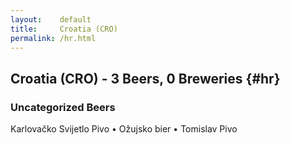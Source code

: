 ```yaml
---
layout:    default
title:     Croatia (CRO)
permalink: /hr.html
---
```


## Croatia (CRO) - 3 Beers, 0 Breweries {#hr}



### Uncategorized Beers

Karlovačko Svijetlo Pivo   • Ožujsko bier   • Tomislav Pivo  



 
